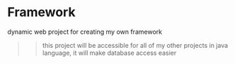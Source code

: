 # Framework
dynamic web project for creating my own framework

>> this project will be accessible for all of my other projects in java language, it will make database access easier
